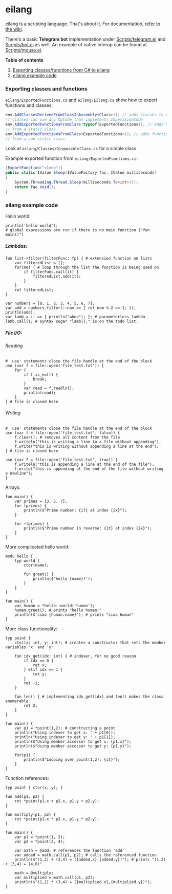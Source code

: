 # eilang
eilang is a scripting language. That's about it. For documentation, [refer to the wiki](../../wiki).

There's a basic **Telegram bot** implementation under [Scripts/telegram.ei](Scripts/telegram.ei) and [Scripts/bot.ei](Scripts/bot.ei) as well.
An example of native interop can be found at [Scripts/mouse.ei](Scripts/mouse.ei).

**Table of contents**
1. [Exporting classes/functions from C# to eilang](#exporting-classes-and-functions)
2. [eilang example code](#eilang-example-code)

### Exporting classes and functions
`eilang/ExportedFunctions.cs` and `eilang/Eilang.cs` show how to export functions and classes:
```csharp
env.AddClassesDerivedFromClassInAssembly<Class>(); // adds classes to eilang,
// classes can use any OpCode that implements IOperationCode
env.AddExportedFunctionsFromClass(typeof(ExportedFunctions)); // adds functions to eilang,
// from a static class
env.AddExportedFunctionsFromClass<ExportedFunctions>(); // adds functions to eilang,
// from a non-static class
```
Look at `eilang/Classes/DisposableClass.cs` for a simple class

Example exported function from `eilang/ExportedFunctions.cs`:
```csharp
[ExportFunction("sleep")]
public static IValue Sleep(IValueFactory fac, IValue milliseconds)
{
    System.Threading.Thread.Sleep(milliseconds.To<int>());
    return fac.Void();
}
```

### eilang example code
Hello world:
```eilang
println('hello world');
# global expressions are run if there is no main function ("fun main()")
```

##### Lambdas:
```eilang
fun list->filter(filterFunc: fp) { # extension function on lists
	var filteredList = [];
	for(me) { # loop through the list the function is being used on
		if filterFunc.call(it) {
			filteredList.add(it);
		}
	}
	ret filteredList;
}

var numbers = [0, 1, 2, 3, 4, 5, 6, 7];
var odd = numbers.filter(::num => { ret num % 2 == 1; }); 
println(odd);
var lamb = :: => { println("whoa"); }; # parameterless lambda
lamb.call(); # syntax sugar "lamb();" is on the todo list.
```

##### File I/O:
###### Reading
```eilang
# 'use' statements close the file handle at the end of the block
use (var f = file::open('file_test.txt')) {
    for { 
        if f.is_eof() {
            break;
        }
        var read = f.readln();
        println(read);
    }
} # file is closed here
```
###### Writing
```eilang
# 'use' statements close the file handle at the end of the block
use (var f = file::open('file_test.txt', false)) {
    f.clear(); # removes all content from the file
    f.writeln("this is writing a line to a file without appending");
    f.write("this is writing without appending a line at the end");
} # file is closed here

use (var f = file::open('file_test.txt', true)) { 
    f.writeln("this is appending a line at the end of the file");
    f.write("this is appending at the end of the file without writing a newline");
}
```

Arrays:
```eilang
fun main() {
    var primes = [3, 5, 7];
    for (primes) {
        println($"Prime number: {it} at index {ix}");
    }
    
    for ~(primes) {
        println($"Prime number in reverse: {it} at index {ix}");
    }
}
```

More complicated hello world:
```eilang
modu hello {
    typ world {
        ctor(name);

        fun greet() {
            println($'hello {name}!');
        }
    }
}

fun main() {
    var human = *hello::world('human');
    human.greet(); # prints "hello human!"
    println($'ciao {human.name}'); # prints "ciao human"
}
```

More class functionality:
```eilang
typ point {
    ctor(x: int, y: int); # creates a constructor that sets the member variables 'x' and 'y'

    fun idx_get(idx: int) { # indexer, for no good reason
        if idx == 0 {
            ret x;
        } elif idx == 1 {
            ret y;
        }
        ret -1;
    }

    fun len() { # implementing idx_get(idx) and len() makes the class enumerable
        ret 2;
    }
}

fun main() {
    var p1 = *point(1,2); # constructing a point
    println("Using indexer to get x: " + p1[0]);
    println("Using indexer to get y: " + p1[1]);
    println($"Using member accessor to get x: {p1.x}");
    println($"Using member accessor to get y: {p1.y}");

    for(p1) {
        println($"Looping over point(1,2): {it}");
    }
}
```

Function references:
```eilang
typ point { ctor(x, y); }

fun add(p1, p2) {
    ret *point(p1.x + p2.x, p1.y + p2.y);
}

fun multiply(p1, p2) {
    ret *point(p1.x * p2.x, p1.y * p2.y);
}

fun main() {
    var p1 = *point(1, 2);
    var p2 = *point(3, 4);

    var math = @add; # references the function 'add'
    var added = math.call(p1, p2); # calls the referenced function
    println($"(1,2) + (3,4) = ({added.x},{added.y})"); # prints "(1,2) + (3,4) = (4,6)"

    math = @multiply;
    var multiplied = math.call(p1, p2);
    println($"(1,2) * (3,4) = ({multiplied.x},{multiplied.y})");
}
```